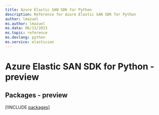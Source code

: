 ```yaml
---
title: Azure Elastic SAN SDK for Python
description: Reference for Azure Elastic SAN SDK for Python
author: lmazuel
ms.author: lmazuel
ms.data: 06/13/2023
ms.topic: reference
ms.devlang: python
ms.service: elasticsan
---
```

# Azure Elastic SAN SDK for Python - preview
## Packages - preview
[!INCLUDE [packages](elastic-san-index.md)]